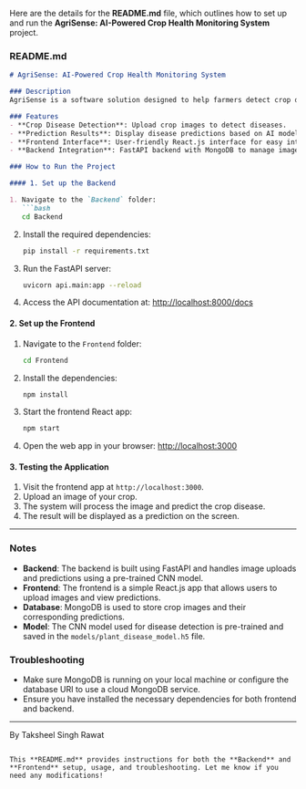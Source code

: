 Here are the details for the **README.md** file, which outlines how to set up and run the **AgriSense: AI-Powered Crop Health Monitoring System** project.

### README.md

```markdown
# AgriSense: AI-Powered Crop Health Monitoring System

### Description
AgriSense is a software solution designed to help farmers detect crop diseases and predict crop health. By leveraging machine learning (CNN-based image classification), the system allows farmers to upload images of their crops and receive disease predictions. This empowers farmers to make timely interventions and take necessary actions to safeguard crop health.

### Features
- **Crop Disease Detection**: Upload crop images to detect diseases.
- **Prediction Results**: Display disease predictions based on AI models.
- **Frontend Interface**: User-friendly React.js interface for easy interaction.
- **Backend Integration**: FastAPI backend with MongoDB to manage image uploads and predictions.

### How to Run the Project

#### 1. Set up the Backend

1. Navigate to the `Backend` folder:
   ```bash
   cd Backend
   ```

2. Install the required dependencies:
   ```bash
   pip install -r requirements.txt
   ```

3. Run the FastAPI server:
   ```bash
   uvicorn api.main:app --reload
   ```

4. Access the API documentation at:
   [http://localhost:8000/docs](http://localhost:8000/docs)

#### 2. Set up the Frontend

1. Navigate to the `Frontend` folder:
   ```bash
   cd Frontend
   ```

2. Install the dependencies:
   ```bash
   npm install
   ```

3. Start the frontend React app:
   ```bash
   npm start
   ```

4. Open the web app in your browser:
   [http://localhost:3000](http://localhost:3000)

#### 3. Testing the Application

1. Visit the frontend app at `http://localhost:3000`.
2. Upload an image of your crop.
3. The system will process the image and predict the crop disease.
4. The result will be displayed as a prediction on the screen.

---

### Notes

- **Backend**: The backend is built using FastAPI and handles image uploads and predictions using a pre-trained CNN model.
- **Frontend**: The frontend is a simple React.js app that allows users to upload images and view predictions.
- **Database**: MongoDB is used to store crop images and their corresponding predictions.
- **Model**: The CNN model used for disease detection is pre-trained and saved in the `models/plant_disease_model.h5` file.

### Troubleshooting

- Make sure MongoDB is running on your local machine or configure the database URI to use a cloud MongoDB service.
- Ensure you have installed the necessary dependencies for both frontend and backend.

---

By Taksheel Singh Rawat
```

This **README.md** provides instructions for both the **Backend** and **Frontend** setup, usage, and troubleshooting. Let me know if you need any modifications!
